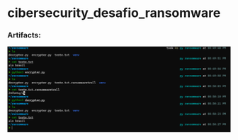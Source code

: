 # cibersecurity_desafio_ransomware

### Artifacts:

![image](./assets/Screenshot%202025-01-20%20205050.png)


